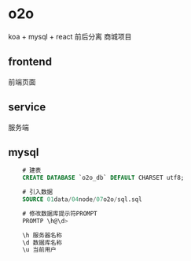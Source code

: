 # o2o           
koa + mysql + react 前后分离 商城项目       

## frontend      
前端页面     


## service  
服务端     


## mysql        
```sql
    # 建表
    CREATE DATABASE `o2o_db` DEFAULT CHARSET utf8;

    # 引入数据
    SOURCE 01data/04node/07o2o/sql.sql

    # 修改数据库提示符PROMPT
    PROMTP \h@\d>

    \h 服务器名称
    \d 数据库名称
    \u 当前用户
```
